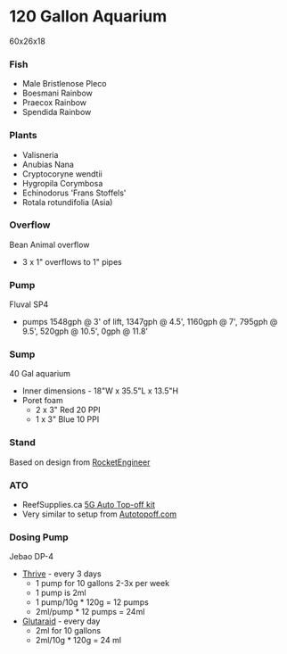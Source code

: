 # 120 Gallon Aquarium

60x26x18

### Fish
  * Male Bristlenose Pleco
  * Boesmani Rainbow
  * Praecox Rainbow
  * Spendida Rainbow
  
### Plants

  * Valisneria
  * Anubias Nana
  * Cryptocoryne wendtii
  * Hygropila Corymbosa
  * Echinodorus 'Frans Stoffels'
  * Rotala rotundifolia (Asia)
  
### Overflow
Bean Animal overflow
  * 3 x 1" overflows to 1" pipes

### Pump
Fluval SP4
  * pumps 1548gph @ 3' of lift, 1347gph @ 4.5', 1160gph @ 7', 795gph @ 9.5', 520gph @ 10.5', 0gph @ 11.8'
  
### Sump
40 Gal aquarium
  * Inner dimensions - 18"W x 35.5"L x 13.5"H
  * Poret foam
    * 2 x 3" Red 20 PPI
    * 1 x 3" Blue 10 PPI
    
### Stand
Based on design from [RocketEngineer](http://reefcentral.com/forums/showthread.php?t=1169964)

### ATO
  * ReefSupplies.ca [5G Auto Top-off kit](http://www.reefsupplies.ca/online-store/Complete-ATO-kit-5G.html)
  * Very similar to setup from [Autotopoff.com](http://autotopoff.com/)

### Dosing Pump
Jebao DP-4
  * [Thrive](http://nilocg.com/thrive) - every 3 days
    * 1 pump for 10 gallons 2-3x per week
    * 1 pump is 2ml
    * 1 pump/10g * 120g = 12 pumps
    * 2ml/pump * 12 pumps = 24ml
  * [Glutaraid](https://theplantguy.ca/collections/liquid/products/plantguys-glutaraid-2-liter-refill-seachem-excel-alternative) - every day
    * 2ml for 10 gallons
    * 2ml/10g * 120g = 24 ml
